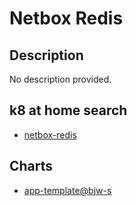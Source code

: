 # Netbox Redis

## Description

No description provided.

## k8 at home search

- [netbox-redis](https://nanne.dev/k8s-at-home-search/#/netbox-redis)

## Charts

- [app-template@bjw-s](https://bjw-s.github.io/helm-charts/)
